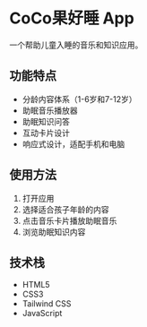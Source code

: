 # CoCo果好睡 App

一个帮助儿童入睡的音乐和知识应用。

## 功能特点

- 分龄内容体系（1-6岁和7-12岁）
- 助眠音乐播放器
- 助眠知识问答
- 互动卡片设计
- 响应式设计，适配手机和电脑

## 使用方法

1. 打开应用
2. 选择适合孩子年龄的内容
3. 点击音乐卡片播放助眠音乐
4. 浏览助眠知识内容

## 技术栈

- HTML5
- CSS3
- Tailwind CSS
- JavaScript

